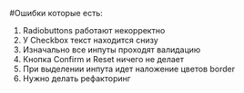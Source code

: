 #Ошибки которые есть:

1. Radiobuttons работают некорректно
2. У Checkbox текст находится снизу
3. Изначально все инпуты проходят валидацию
4. Кнопка Confirm и Reset ничего не делает
5. При выделении инпута идет наложение цветов border
6. Нужно делать рефакторинг
